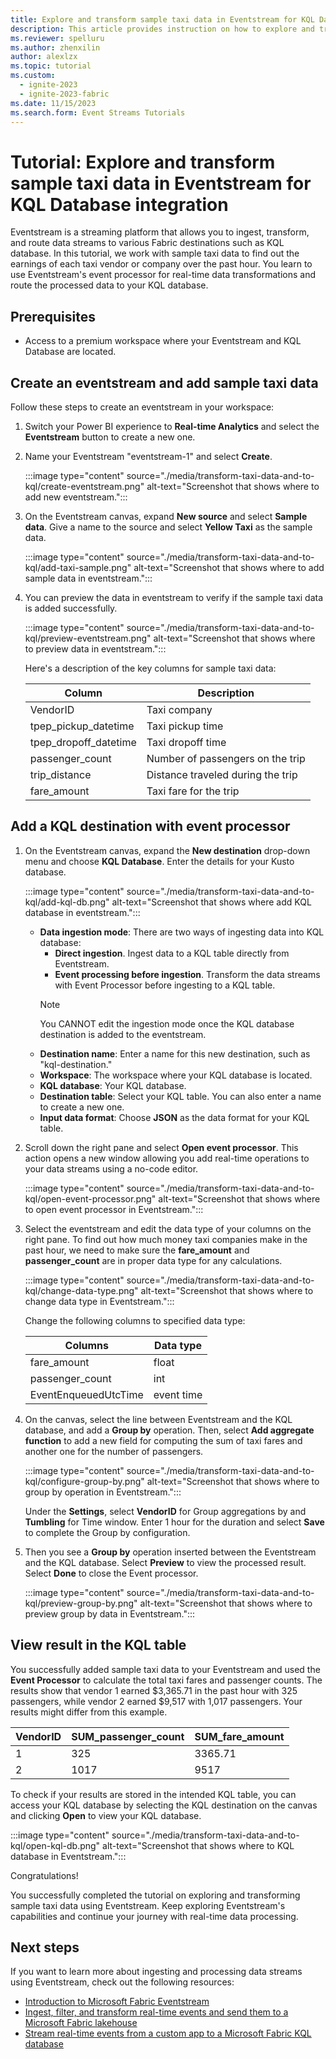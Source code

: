 ```yaml
---
title: Explore and transform sample taxi data in Eventstream for KQL Database integration
description: This article provides instruction on how to explore and transform sample taxi data in Fabric Eventstream and then route them to KQL database.
ms.reviewer: spelluru
ms.author: zhenxilin
author: alexlzx
ms.topic: tutorial
ms.custom:
  - ignite-2023
  - ignite-2023-fabric
ms.date: 11/15/2023
ms.search.form: Event Streams Tutorials
---
```


# Tutorial: Explore and transform sample taxi data in Eventstream for KQL Database integration

Eventstream is a streaming platform that allows you to ingest, transform, and route data streams to various Fabric destinations such as KQL database. In this tutorial, we work with sample taxi data to find out the earnings of each taxi vendor or company over the past hour. You learn to use Eventstream's event processor for real-time data transformations and route the processed data to your KQL database.

## Prerequisites

* Access to a premium workspace where your Eventstream and KQL Database are located.

## Create an eventstream and add sample taxi data

Follow these steps to create an eventstream in your workspace:

1. Switch your Power BI experience to **Real-time Analytics** and select the **Eventstream** button to create a new one.
2. Name your Eventstream "eventstream-1" and select **Create**.

    :::image type="content" source="./media/transform-taxi-data-and-to-kql/create-eventstream.png" alt-text="Screenshot that shows where to add new eventstream.":::

3. On the Eventstream canvas, expand **New source** and select **Sample data**. Give a name to the source and select **Yellow Taxi** as the sample data.

    :::image type="content" source="./media/transform-taxi-data-and-to-kql/add-taxi-sample.png" alt-text="Screenshot that shows where to add sample data in eventstream.":::

4. You can preview the data in eventstream to verify if the sample taxi data is added successfully.

    :::image type="content" source="./media/transform-taxi-data-and-to-kql/preview-eventstream.png" alt-text="Screenshot that shows where to preview data in eventstream.":::

    Here's a description of the key columns for sample taxi data:

    | Column | Description |
    | ------ | ------------ |
    |VendorID| Taxi company |
    |tpep_pickup_datetime| Taxi pickup time |
    |tpep_dropoff_datetime| Taxi dropoff time |
    |passenger_count| Number of passengers on the trip |
    |trip_distance| Distance traveled during the trip |
    |fare_amount| Taxi fare for the trip |

## Add a KQL destination with event processor

1. On the Eventstream canvas, expand the **New destination** drop-down menu and choose **KQL Database**. Enter the details for your Kusto database.

    :::image type="content" source="./media/transform-taxi-data-and-to-kql/add-kql-db.png" alt-text="Screenshot that shows where add KQL database in eventstream.":::

    * **Data ingestion mode**: There are two ways of ingesting data into KQL database:
        * **Direct ingestion**. Ingest data to a KQL table directly from Eventstream.
        * **Event processing before ingestion**. Transform the data streams with Event Processor before ingesting to a KQL table.
        > [!NOTE]
        > You CANNOT edit the ingestion mode once the KQL database destination is added to the eventstream.
    * **Destination name**: Enter a name for this new destination, such as "kql-destination."
    * **Workspace**: The workspace where your KQL database is located.
    * **KQL database**: Your KQL database.
    * **Destination table**: Select your KQL table. You can also enter a name to create a new one.
    * **Input data format**: Choose **JSON** as the data format for your KQL table.

2. Scroll down the right pane and select **Open event processor**. This action opens a new window allowing you add real-time operations to your data streams using a no-code editor.

    :::image type="content" source="./media/transform-taxi-data-and-to-kql/open-event-processor.png" alt-text="Screenshot that shows where to open event processor in Eventstream.":::

3. Select the eventstream and edit the data type of your columns on the right pane. To find out how much money taxi companies make in the past hour, we need to make sure the **fare_amount** and **passenger_count** are in proper data type for any calculations.

    :::image type="content" source="./media/transform-taxi-data-and-to-kql/change-data-type.png" alt-text="Screenshot that shows where to change data type in Eventstream.":::

    Change the following columns to specified data type:

    | Columns | Data type |
    | ------ | --------- |
    | fare_amount | float |
    | passenger_count | int |
    | EventEnqueuedUtcTime | event time |

4. On the canvas, select the line between Eventstream and the KQL database, and add a **Group by** operation. Then, select **Add aggregate function** to add a new field for computing the sum of taxi fares and another one for the number of passengers.

    :::image type="content" source="./media/transform-taxi-data-and-to-kql/configure-group-by.png" alt-text="Screenshot that shows where to group by operation in Eventstream.":::

    Under the **Settings**, select **VendorID** for Group aggregations by and **Tumbling** for Time window. Enter 1 hour for the duration and select **Save** to complete the Group by configuration.

5. Then you see a **Group by** operation inserted between the Eventstream and the KQL database. Select **Preview** to view the processed result. Select **Done** to close the Event processor.

    :::image type="content" source="./media/transform-taxi-data-and-to-kql/preview-group-by.png" alt-text="Screenshot that shows where to preview group by data in Eventstream.":::

## View result in the KQL table

You successfully added sample taxi data to your Eventstream and used the **Event Processor** to calculate the total taxi fares and passenger counts. The results show that vendor 1 earned $3,365.71 in the past hour with 325 passengers, while vendor 2 earned $9,517 with 1,017 passengers. Your results might differ from this example.

|VendorID | SUM_passenger_count | SUM_fare_amount |
| --- | --- | --- |
|1 | 325 | 3365.71 |
|2 | 1017 | 9517 |

To check if your results are stored in the intended KQL table, you can access your KQL database by selecting the KQL destination on the canvas and clicking **Open** to view your KQL database.

:::image type="content" source="./media/transform-taxi-data-and-to-kql/open-kql-db.png" alt-text="Screenshot that shows where to KQL database in Eventstream.":::

Congratulations!

You successfully completed the tutorial on exploring and transforming sample taxi data using Eventstream. Keep exploring Eventstream's capabilities and continue your journey with real-time data processing.

## Next steps

If you want to learn more about ingesting and processing data streams using Eventstream, check out the following resources:

- [Introduction to Microsoft Fabric Eventstream](./overview.md)
- [Ingest, filter, and transform real-time events and send them to a Microsoft Fabric lakehouse](./transform-and-stream-real-time-events-to-lakehouse.md)
- [Stream real-time events from a custom app to a Microsoft Fabric KQL database](./stream-real-time-events-from-custom-app-to-kusto.md)
